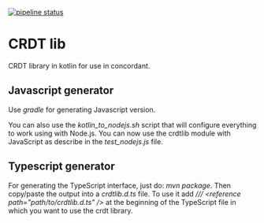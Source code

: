 [![pipeline status](https://gitlab.inria.fr/concordant/software/crdtlib-kotlin/badges/master/pipeline.svg)](https://gitlab.inria.fr/concordant/software/crdtlib-kotlin/commits/master)

# CRDT lib

CRDT library in kotlin for use in concordant.

## Javascript generator

Use _gradle_ for generating Javascript version.

You can also use the *kotlin_to_nodejs.sh* script that will configure everything to work using with
Node.js. You can now use the crdtlib module with JavaScript as describe in the *test_nodejs.js*
file.

## Typescript generator

For generating the TypeScript interface, just do: _mvn package_. Then copy/paste the output into a
_crdtlib.d.ts_ file. To use it add _/// \<reference path="path/to/crdtlib.d.ts" />_ at the
beginning of the TypeScript file in which you want to use the crdt library.
